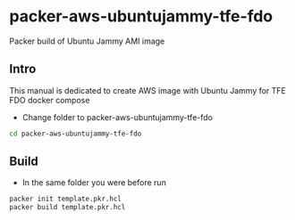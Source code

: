 # packer-aws-ubuntujammy-tfe-fdo
Packer build of Ubuntu Jammy AMI image

## Intro
This manual is dedicated to create AWS image with Ubuntu Jammy for TFE FDO docker compose

- Change folder to packer-aws-ubuntujammy-tfe-fdo

```bash
cd packer-aws-ubuntujammy-tfe-fdo
```

## Build
- In the same folder you were before run 

```bash
packer init template.pkr.hcl
packer build template.pkr.hcl
```
